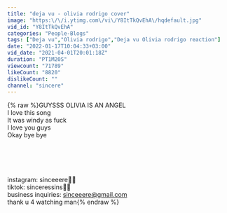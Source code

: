 ```yaml
---
title: "deja vu - olivia rodrigo cover"
image: "https:\/\/i.ytimg.com\/vi\/Y8ItTkQvEhA\/hqdefault.jpg"
vid_id: "Y8ItTkQvEhA"
categories: "People-Blogs"
tags: ["Deja vu","Olivia rodrigo","Deja vu Olivia rodrigo reaction"]
date: "2022-01-17T10:04:33+03:00"
vid_date: "2021-04-01T20:01:18Z"
duration: "PT1M20S"
viewcount: "71789"
likeCount: "8820"
dislikeCount: ""
channel: "sincere"
---
```

{% raw %}GUYSSS OLIVIA IS AN ANGEL <br />I love this song <br />It was windy as fuck<br />I love you guys <br />Okay bye bye <br /><br /><br /><br /><br /><br />instagram: sinceeere🧚🏾<br />tiktok: sinceressins🧚🏾<br />business inquiries: sinceeere@gmail.com<br /> thank u 4 watching man{% endraw %}
